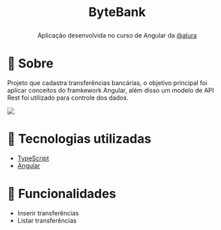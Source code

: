 <h1><p align="center">ByteBank</p></h1>
 <p align="center">Aplicação desenvolvida no curso de Angular da <a href="https://www.alura.com.br//">@alura</a> </p>

# 🎯 Sobre
   Projeto que cadastra transferências bancárias, o objetivo principal foi aplicar conceitos do framkework Angular, além disso um modelo de API Rest foi utilizado para controle dos dados.
   
   <img src="https://user-images.githubusercontent.com/53583192/158655890-7cb19fe7-3988-4ae3-ba85-bfa1ebb83aba.PNG"/>
   
# 🚀 Tecnologias utilizadas 
- [TypeScript](https://www.typescriptlang.org/)
- [Angular](https://angular.io/)

# 🎇 Funcionalidades 
- Inserir transferências
- Listar transferências
